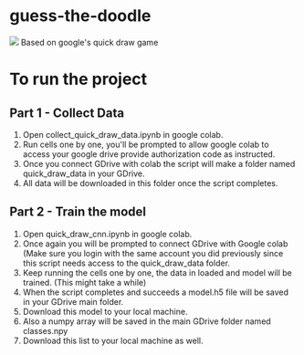 # guess-the-doodle
<img src="https://quickdraw.withgoogle.com/static/shareimg.png"/>
Based on google's quick draw game

# To run the project

## Part 1 - Collect Data
1) Open collect_quick_draw_data.ipynb in google colab.
2) Run cells one by one, you'll be prompted to allow google colab to access your google drive provide authorization code as instructed.
3) Once you connect GDrive with colab the script will make a folder named quick_draw_data in your GDrive.
4) All data will be downloaded in this folder once the script completes.

## Part 2 - Train the model
1) Open quick_draw_cnn.ipynb in google colab.
2) Once again you will be prompted to connect GDrive with Google colab (Make sure you login with the same account you did previously since this script needs access to the quick_draw_data folder.
3) Keep running the cells one by one, the data in loaded and model will be trained. (This might take a while)
4) When the script completes and succeeds a model.h5 file will be saved in your GDrive main folder.
5) Download this model to your local machine.
6) Also a numpy array will be saved in the main GDrive folder named classes.npy
7) Download this list to your local machine as well.
